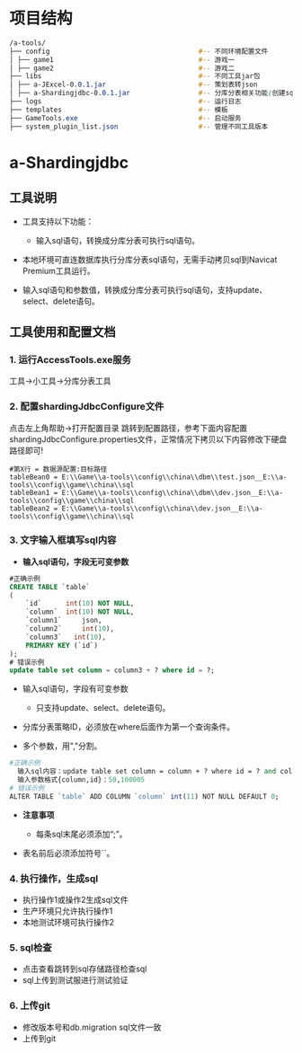 # 项目结构

```CSS
/a-tools/
├── config                                     #-- 不同环境配置文件
│ ├── game1                                    #-- 游戏一
│ ├── game2                                    #-- 游戏二
├── libs                                       #-- 不同工具jar包
│ ├── a-JExcel-0.0.1.jar                       #-- 策划表转json
│ ├── a-Shardingjdbc-0.0.1.jar                 #-- 分库分表相关功能(创建sql、查询玩家所在数据库)
├── logs                                       #-- 运行日志 
├── templates                                  #-- 模板
├── GameTools.exe                              #-- 启动服务
├── system_plugin_list.json                    #-- 管理不同工具版本
```



# a-Shardingjdbc

## 工具说明

- 工具支持以下功能：
  - 输入sql语句，转换成分库分表可执行sql语句。

- 本地环境可直连数据库执行分库分表sql语句，无需手动拷贝sql到Navicat Premium工具运行。

- 输入sql语句和参数值，转换成分库分表可执行sql语句，支持update、select、delete语句。

## 工具使用和配置文档

### 1. 运行AccessTools.exe服务

工具->小工具->分库分表工具

### 2. 配置shardingJdbcConfigure文件

点击左上角帮助->打开配置目录 跳转到配置路径，参考下面内容配置shardingJdbcConfigure.properties文件，正常情况下拷贝以下内容修改下硬盘路径即可!

```
#第X行 = 数据源配置:目标路径
tableBean0 = E:\\Game\\a-tools\\config\\china\\dbm\\test.json__E:\\a-tools\\config\\game\\china\\sql
tableBean1 = E:\\Game\\a-tools\\config\\china\\dbm\\dev.json__E:\\a-tools\\config\\game\\china\\sql
tableBean2 = E:\\Game\\a-tools\\config\\china\\dev.json__E:\\a-tools\\config\\game\\china\\sql
```

### 3. 文字输入框填写sql内容

- **输入sql语句，字段无可变参数**

```SQL
#正确示例
CREATE TABLE `table`
(
    `id`      int(10) NOT NULL,
    `column`  int(10) NOT NULL,
    `column1`     json,
    `column2`     int(10),
    `column3`   int(10),
    PRIMARY KEY (`id`)
);
# 错误示例
update table set column = column3 + ? where id = ?;
```

- 输入sql语句，字段有可变参数
  - 只支持update、select、delete语句。

- 分库分表策略ID，必须放在where后面作为第一个查询条件。

- 多个参数，用","分割。

```Perl
#正确示例
  输入sql内容：update table set column = column + ? where id = ? and column2 = 2;
  输入参数格式{column,id}：50,100005
# 错误示例
ALTER TABLE `table` ADD COLUMN `column` int(11) NOT NULL DEFAULT 0;
```

- **注意事项**
  - 每条sql末尾必须添加“;”。

- 表名前后必须添加符号``。

### 4. 执行操作，生成sql

- 执行操作1或操作2生成sql文件
- 生产环境只允许执行操作1
- 本地测试环境可执行操作2

### 5. sql检查

- 点击查看跳转到sql存储路径检查sql
- sql上传到测试服进行测试验证

### 6. 上传git

- 修改版本号和db.migration sql文件一致
- 上传到git